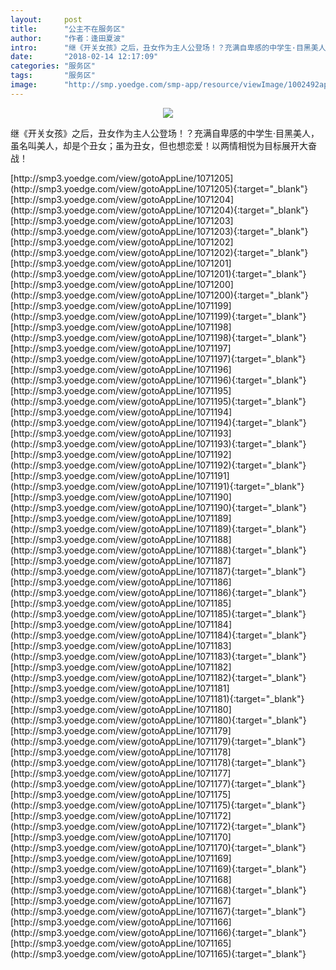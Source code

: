 ```yaml
---
layout:     post
title:      "公主不在服务区"
author:     "作者：逢田夏波"
intro:      "继《开关女孩》之后，丑女作为主人公登场！？充满自卑感的中学生·目黑美人，虽名叫美人，却是个丑女；虽为丑女，但也想恋爱！以两情相悦为目标展开大奋战！"
date:       "2018-02-14 12:17:09"
categories: "服务区"
tags:       "服务区"
image:      "http://smp.yoedge.com/smp-app/resource/viewImage/1002492appline.png"
---
```

<div style="text-align: center">
<p><img src="http://smp.yoedge.com/smp-app/resource/viewImage/1002492appline.png"/></p>
</div>
<p class="post-meta">
<span>继《开关女孩》之后，丑女作为主人公登场！？充满自卑感的中学生·目黑美人，虽名叫美人，却是个丑女；虽为丑女，但也想恋爱！以两情相悦为目标展开大奋战！</span>
</p>
[http://smp3.yoedge.com/view/gotoAppLine/1071205](http://smp3.yoedge.com/view/gotoAppLine/1071205){:target="_blank"}
[http://smp3.yoedge.com/view/gotoAppLine/1071204](http://smp3.yoedge.com/view/gotoAppLine/1071204){:target="_blank"}
[http://smp3.yoedge.com/view/gotoAppLine/1071203](http://smp3.yoedge.com/view/gotoAppLine/1071203){:target="_blank"}
[http://smp3.yoedge.com/view/gotoAppLine/1071202](http://smp3.yoedge.com/view/gotoAppLine/1071202){:target="_blank"}
[http://smp3.yoedge.com/view/gotoAppLine/1071201](http://smp3.yoedge.com/view/gotoAppLine/1071201){:target="_blank"}
[http://smp3.yoedge.com/view/gotoAppLine/1071200](http://smp3.yoedge.com/view/gotoAppLine/1071200){:target="_blank"}
[http://smp3.yoedge.com/view/gotoAppLine/1071199](http://smp3.yoedge.com/view/gotoAppLine/1071199){:target="_blank"}
[http://smp3.yoedge.com/view/gotoAppLine/1071198](http://smp3.yoedge.com/view/gotoAppLine/1071198){:target="_blank"}
[http://smp3.yoedge.com/view/gotoAppLine/1071197](http://smp3.yoedge.com/view/gotoAppLine/1071197){:target="_blank"}
[http://smp3.yoedge.com/view/gotoAppLine/1071196](http://smp3.yoedge.com/view/gotoAppLine/1071196){:target="_blank"}
[http://smp3.yoedge.com/view/gotoAppLine/1071195](http://smp3.yoedge.com/view/gotoAppLine/1071195){:target="_blank"}
[http://smp3.yoedge.com/view/gotoAppLine/1071194](http://smp3.yoedge.com/view/gotoAppLine/1071194){:target="_blank"}
[http://smp3.yoedge.com/view/gotoAppLine/1071193](http://smp3.yoedge.com/view/gotoAppLine/1071193){:target="_blank"}
[http://smp3.yoedge.com/view/gotoAppLine/1071192](http://smp3.yoedge.com/view/gotoAppLine/1071192){:target="_blank"}
[http://smp3.yoedge.com/view/gotoAppLine/1071191](http://smp3.yoedge.com/view/gotoAppLine/1071191){:target="_blank"}
[http://smp3.yoedge.com/view/gotoAppLine/1071190](http://smp3.yoedge.com/view/gotoAppLine/1071190){:target="_blank"}
[http://smp3.yoedge.com/view/gotoAppLine/1071189](http://smp3.yoedge.com/view/gotoAppLine/1071189){:target="_blank"}
[http://smp3.yoedge.com/view/gotoAppLine/1071188](http://smp3.yoedge.com/view/gotoAppLine/1071188){:target="_blank"}
[http://smp3.yoedge.com/view/gotoAppLine/1071187](http://smp3.yoedge.com/view/gotoAppLine/1071187){:target="_blank"}
[http://smp3.yoedge.com/view/gotoAppLine/1071186](http://smp3.yoedge.com/view/gotoAppLine/1071186){:target="_blank"}
[http://smp3.yoedge.com/view/gotoAppLine/1071185](http://smp3.yoedge.com/view/gotoAppLine/1071185){:target="_blank"}
[http://smp3.yoedge.com/view/gotoAppLine/1071184](http://smp3.yoedge.com/view/gotoAppLine/1071184){:target="_blank"}
[http://smp3.yoedge.com/view/gotoAppLine/1071183](http://smp3.yoedge.com/view/gotoAppLine/1071183){:target="_blank"}
[http://smp3.yoedge.com/view/gotoAppLine/1071182](http://smp3.yoedge.com/view/gotoAppLine/1071182){:target="_blank"}
[http://smp3.yoedge.com/view/gotoAppLine/1071181](http://smp3.yoedge.com/view/gotoAppLine/1071181){:target="_blank"}
[http://smp3.yoedge.com/view/gotoAppLine/1071180](http://smp3.yoedge.com/view/gotoAppLine/1071180){:target="_blank"}
[http://smp3.yoedge.com/view/gotoAppLine/1071179](http://smp3.yoedge.com/view/gotoAppLine/1071179){:target="_blank"}
[http://smp3.yoedge.com/view/gotoAppLine/1071178](http://smp3.yoedge.com/view/gotoAppLine/1071178){:target="_blank"}
[http://smp3.yoedge.com/view/gotoAppLine/1071177](http://smp3.yoedge.com/view/gotoAppLine/1071177){:target="_blank"}
[http://smp3.yoedge.com/view/gotoAppLine/1071175](http://smp3.yoedge.com/view/gotoAppLine/1071175){:target="_blank"}
[http://smp3.yoedge.com/view/gotoAppLine/1071172](http://smp3.yoedge.com/view/gotoAppLine/1071172){:target="_blank"}
[http://smp3.yoedge.com/view/gotoAppLine/1071170](http://smp3.yoedge.com/view/gotoAppLine/1071170){:target="_blank"}
[http://smp3.yoedge.com/view/gotoAppLine/1071169](http://smp3.yoedge.com/view/gotoAppLine/1071169){:target="_blank"}
[http://smp3.yoedge.com/view/gotoAppLine/1071168](http://smp3.yoedge.com/view/gotoAppLine/1071168){:target="_blank"}
[http://smp3.yoedge.com/view/gotoAppLine/1071167](http://smp3.yoedge.com/view/gotoAppLine/1071167){:target="_blank"}
[http://smp3.yoedge.com/view/gotoAppLine/1071166](http://smp3.yoedge.com/view/gotoAppLine/1071166){:target="_blank"}
[http://smp3.yoedge.com/view/gotoAppLine/1071165](http://smp3.yoedge.com/view/gotoAppLine/1071165){:target="_blank"}


